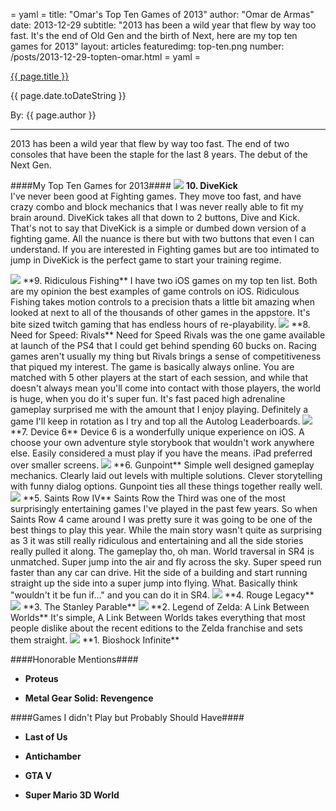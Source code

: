 = yaml =
title: "Omar's Top Ten Games of 2013"
author: "Omar de Armas"
date: 2013-12-29
subtitle: "2013 has been a wild year that flew by way too fast. It's the end of Old Gen and the birth of Next, here are my top ten games for 2013"
layout: articles
featuredimg: top-ten.png
number: /posts/2013-12-29-topten-omar.html
= yaml =

<a href="{{ page.url }}" class='postTitleLink'><p class='postTitle'>{{ page.title }}</p></a>
<p class='postPublished'>{{ page.date.toDateString }}</p>
<p class='postAuthor'>By: {{ page.author }}</p>
<hr>

2013 has been a wild year that flew by way too fast. The end of two consoles that have been the staple for the last 8 years. The debut of the Next Gen. 

####My Top Ten Games for 2013####
<img src='/images/forPosts/topten-divekick.png' class='articlesImgCenter group'>
**10. DiveKick**  
I've never been good at Fighting games. They move too fast, and have crazy combo and block mechanics that I was never really able to fit my brain around. DiveKick takes all that down to 2 buttons, Dive and Kick. That's not to say that DiveKick is a simple or dumbed down version of a fighting game. All the nuance is there but with two buttons that even I can understand. If you are interested in Fighting games but are too intimated to jump in DiveKick is the perfect game to start your training regime.
  
<img src='/images/forPosts/topten-ridiculousfishing.png' class='articlesImgCenter group'>
**9. Ridiculous Fishing**  
I have two iOS games on my top ten list. Both are my opinion the best examples of game controls on iOS. Ridiculous Fishing takes motion controls to a precision thats a little bit amazing when looked at next to all of the thousands of other games in the appstore. It's bite sized twitch gaming that has endless hours of re-playability.
  
<img src='/images/forPosts/topten-nfsrivals.png' class='articlesImgCenter group'>
**8. Need for Speed: Rivals**  
Need for Speed Rivals was the one game available at launch of the PS4 that I could get behind spending 60 bucks on. Racing games aren't usually my thing but Rivals brings a sense of competitiveness that piqued my interest. The game is basically always online. You are matched with 5 other players at the start of each session, and while that doesn't always mean you'll come into contact with those players, the world is huge, when you do it's super fun. It's fast paced high adrenaline gameplay surprised me with the amount that I enjoy playing. Definitely a game I'll keep in rotation as I try and top all the Autolog Leaderboards.
  
<img src='/images/forPosts/topten-device6.png' class='articlesImgCenter group'>
**7. Device 6**  
Device 6 is a wonderfully unique experience on iOS. A choose your own adventure style storybook that wouldn't work anywhere else. Easily considered a must play if you have the means. iPad preferred over smaller screens.
  
<img src='/images/forPosts/topten-gunpoint.png' class='articlesImgCenter group'>
**6. Gunpoint**  
Simple well designed gameplay mechanics. Clearly laid out levels with multiple solutions. Clever storytelling with funny dialog options. Gunpoint ties all these things together really well. 
  
<img src='/images/forPosts/topten-saintsrow4.png' class='articlesImgCenter group'>
**5. Saints Row IV**  
Saints Row the Third was one of the most surprisingly entertaining games I've played in the past few years. So when Saints Row 4 came around I was pretty sure it was going to be one of the best things to play this year. While the main story wasn't quite as surprising as 3 it was still really ridiculous and entertaining and all the side stories really pulled it along. The gameplay tho, oh man. World traversal in SR4 is unmatched. Super jump into the air and fly across the sky. Super speed run faster than any car can drive. Hit the side of a building and start running straight up the side into a super jump into flying. What. Basically think "wouldn't it be fun if..." and you can do it in SR4. 
  
<img src='/images/forPosts/topten-roguelegacy.png' class='articlesImgCenter group'>
**4. Rouge Legacy**  

  
<img src='/images/forPosts/topten-stanleyparable.png' class='articlesImgCenter group'>
**3. The Stanley Parable**  

  
<img src='/images/forPosts/topten-zelda.png' class='articlesImgCenter group'>
**2. Legend of Zelda: A Link Between Worlds**  
It's simple, A Link Between Worlds takes everything that most people dislike about the recent editions to the Zelda franchise and sets them straight. 
  
<img src='/images/forPosts/topten-bioshockinfinite.png' class='articlesImgCenter group'>
**1. Bioshock Infinite**  

  
####Honorable Mentions####
* **Proteus**
> 
* **Metal Gear Solid: Revengence**
> 

  
####Games I didn't Play but Probably Should Have####
* **Last of Us**
> 

* **Antichamber**
> 

* **GTA V**
> 

* **Super Mario 3D World**
> 
  